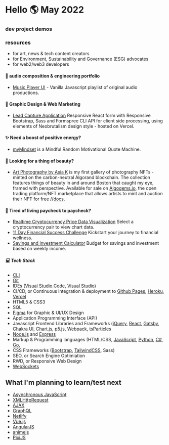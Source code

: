 # Hello 🌎 May 2022 #
### dev project demos ### 

### resources ### 
- for art, news & tech content creators
- for Environment, Sustainability and Governance (ESG) advocates 
- for web2/web3 developers

#### 🎼 audio composition & engineering portfolio 
- [Music Player UI](https://asiakay.github.io/music/) - Vanilla Javascript playlist of original audio productions. 

#### 📇 Graphic Design & Web Marketing
- [Lead Capture Application](https://signup-app.vercel.app/) Responsive React form with Responsive Bootstrap, Sass and Formspree CLI API for client side processing, using elements of Neobrutalism design style - hosted on Vercel.

#### ✨ Need a boost of positive energy?  ####
 - [myMindset](https://asiakay.github.io/quoteGenerator/) is a Mindful Random Motivational Quote Machine.

#### 🌺 Looking for a thing of beauty?  ####
 - [Art Photography by Asia K](https://asiakay.github.io/artphotography/) is my first gallery of photography NFTs - minted on the carbon-neutral Algorand blockchain. The collection features things of beauty in and around Boston that caught my eye, framed with perspective. Available for sale on [Algogems.io](https://www.algogems.io/), the open trading platform/NFT marketplace that allows artists to mint and auction their NFT for free //[docs](https://algogemsnft.github.io/#/).
  

#### 💸 Tired of living paycheck to paycheck?  ####  
  - [Realtime Cryptocurrency Price Data Visualization](https://crypto-dashboard-deploy.herokuapp.com/) Select a cryptocurrency pair to view chart data.
  - [11 Day Financial Success Challenge](https://asiakay.github.io/https-PopularPreciousScriptinglanguages/) Kickstart your journey to financial wellness.
  - [Savings and Investment Calculator](https://asiakay.github.io/WhirlwindConfusedInterchangeability/) Budget for savings and investment based on weekly income. 



##### 💻 Tech Stack ##### 
- [CLI](https://developer.mozilla.org/en-US/docs/Learn/Tools_and_testing/Understanding_client-side_tools/Command_line) 
- [Git](https://git-scm.com/) 
- IDEs ([Visual Studio Code](https://code.visualstudio.com/), [Visual Studio](https://visualstudio.microsoft.com/))
- CI/CD, or Continuous integration & deployment to [Github Pages](https://pages.github.com/), [Heroku](https://www.heroku.com/), [Vercel](https://vercel.com/)  
- HTML5 & CSS3
- SQL
- [Figma](https://www.figma.com/) for Graphic & UI/UX Design
- Application Programming Interface (API)
- Javascript Frontend Libraries and Frameworks ([jQuery](https://learn.jquery.com/about-jquery/), [React](https://reactjs.org/), [Gatsby](https://www.gatsbyjs.com/), [Chakra UI](https://chakra-ui.com/), [Chart.js](https://www.chartjs.org/), [p5.js](https://p5js.org/), [Webpack](https://webpack.js.org/), [tsParticles](https://particles.js.org/) 
- [Node.js](https://nodejs.org/en/) and [Express](https://expressjs.com/)
- Markup & Programming languages (HTML/CSS, [JavaScript](https://developer.mozilla.org/en-US/docs/Learn/Getting_started_with_the_web/JavaScript_basics), [Python](https://www.python.org/), [C#](https://docs.microsoft.com/en-us/dotnet/csharp/), [Go](https://go.dev/), 
- CSS Frameworks ([Bootstrap](https://getbootstrap.com/), [TailwindCSS](https://tailwindcss.com/), Sass)
- SEO, or Search Engine Optimiation
- RWD, or Responsive Web Design 
- [WebSockets](https://developer.mozilla.org/en-US/docs/Web/API/WebSockets_API)

## What I'm planning to learn/test next ## 
- [Asynchronous JavaScript](https://developer.mozilla.org/en-US/docs/Learn/JavaScript/Asynchronous/Introducing) 
- [XMLHttpRequest](https://www.w3schools.com/xml/xml_http.asp) 
- [AJAX](https://www.w3schools.com/js/js_ajax_intro.asp)
- [GraphQL](https://www.graphql.com/)
- [Netlify](https://app.netlify.com/) 
- [Vue.js](https://vuejs.org/) 
- [AngularJS](https://angularjs.org/) 
- [animejs](https://animejs.com/) 
- [PixiJS](https://pixijs.io/)

